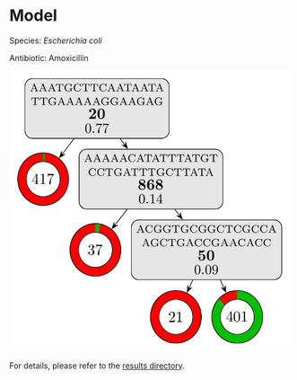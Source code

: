 
# Model

Species: *Escherichia coli*

Antibiotic: Amoxicillin

<img src="./model.png" width=500 height=500 />

For details, please refer to the [results directory](../../../../../results/cart_b/escherichia%20coli/amoxicillin/repeat_3/).

